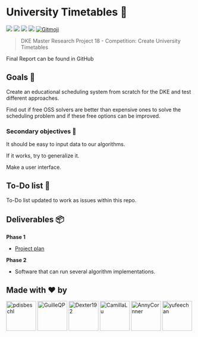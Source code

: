 # University Timetables 📅

![](https://img.shields.io/badge/-Maastricht_University-blue?style=flat-square) ![](https://img.shields.io/badge/field-AI-green?style=flat-square) ![](https://img.shields.io/badge/made_with-Python-red?style=flat-square) ![](https://img.shields.io/badge/docs-Markdown-lightblue?style=flat-square) <a href="https://gitmoji.carloscuesta.me"> <img src="https://img.shields.io/badge/gitmoji-%20😜%20😍-FFDD67.svg?style=flat-square" alt="Gitmoji"></a>

>DKE Master Research Project 18 - Competition: Create University Timetables

Final Report can be found in GitHub

## Goals 🥇
Create an educational scheduling system from scratch for the DKE and test different approaches.

Find out if free OSS solvers are better than expensive ones to solve the scheduling problem and if these free options can be improved.

### Secondary objectives 🥈
It should be easy to input data to our algorithms.

If it works, try to generalize it.

Make a user interface.

## To-Do list 📑
To-Do list updated to work as issues within this repo.

## Deliverables 📦
**Phase 1**
- [Project plan](MRP_Timetabling_at_DKE_PPlan.pdf)

**Phase 2**
- Software that can run several algorithm implementations.

## Made with ❤ by

<a href="https://github.com/pdisbeschl"><img src="https://avatars1.githubusercontent.com/u/11519995?s=400&v=4" title="pdisbeschl" width="80" height="80"></a>   <a href="https://github.com/GuilleQP"><img src="https://avatars0.githubusercontent.com/u/36505071?s=400&v=4" title="GuilleQP" width="80" height="80"></a>   <a href="https://github.com/Dexter192"><img src="https://avatars2.githubusercontent.com/u/15359953?s=460&v=4" title="Dexter192" width="80" height="80"></a>  <a href="https://github.com/CamillaLu"><img src="https://avatars0.githubusercontent.com/u/28783779?s=400&v=4" title="CamillaLu" width="80" height="80"></a> <a href="https://github.com/AnnyCornner"><img src="https://avatars1.githubusercontent.com/u/16415114?s=400&v=4" title="AnnyCornner" width="80" height="80"></a> <a href="https://github.com/yufeechan"><img src="https://avatars3.githubusercontent.com/u/57565595?s=400&v=4" title="yufeechan" width="80" height="80"></a>
